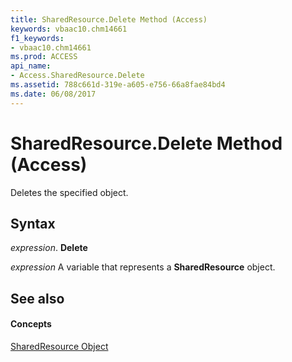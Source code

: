 ```yaml
---
title: SharedResource.Delete Method (Access)
keywords: vbaac10.chm14661
f1_keywords:
- vbaac10.chm14661
ms.prod: ACCESS
api_name:
- Access.SharedResource.Delete
ms.assetid: 788c661d-319e-a605-e756-66a8fae84bd4
ms.date: 06/08/2017
---
```



# SharedResource.Delete Method (Access)

Deletes the specified object.


## Syntax

 _expression_. **Delete**

 _expression_ A variable that represents a **SharedResource** object.


## See also


#### Concepts


[SharedResource Object](sharedresource-object-access.md)

